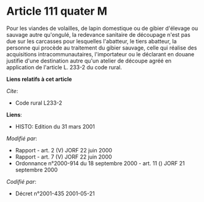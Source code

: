# Article 111 quater M

Pour les viandes de volailles, de lapin domestique ou de gibier d'élevage ou sauvage autre qu'ongulé, la redevance sanitaire
de découpage n'est pas due sur les carcasses pour lesquelles l'abatteur, le tiers abatteur, la personne qui procède au
traitement du gibier sauvage, celle qui réalise des acquisitions intracommunautaires, l'importateur ou le déclarant en douane
justifie d'une destination autre qu'un atelier de découpe agréé en application de l'article L. 233-2 du code rural.

**Liens relatifs à cet article**

_Cite_:

  - Code rural L233-2

**Liens**:

  - HISTO: Edition du 31 mars 2001

_Modifié par_:

  - Rapport - art. 2 (V) JORF 22 juin 2000
  - Rapport - art. 7 (V) JORF 22 juin 2000
  - Ordonnance n°2000-914 du 18 septembre 2000 - art. 11 () JORF 21 septembre 2000

_Codifié par_:

  - Décret n°2001-435 2001-05-21
